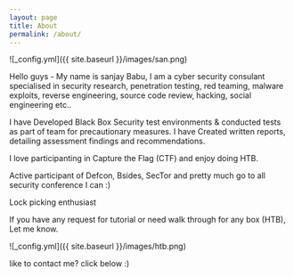 ```yaml
---
layout: page
title: About
permalink: /about/
---
```


![_config.yml]({{ site.baseurl }}/images/san.png)


Hello guys - My name is sanjay Babu, I am a cyber security consulant specialised in security research, penetration testing, red teaming, malware exploits, reverse engineering, source code review, hacking, social engineering etc..

I have Developed Black Box Security test environments & conducted tests as part of team for precautionary measures. I have Created written reports, detailing assessment findings and recommendations.

I love participanting in Capture the Flag (CTF) and enjoy doing HTB.

Active participant of Defcon, Bsides, SecTor and pretty much go to all security conference I can :)

Lock picking enthusiast

If you have any request for tutorial or need walk through for any box (HTB), Let me know. 

![_config.yml]({{ site.baseurl }}/images/htb.png)

like to contact me?  click below :)
